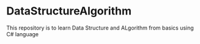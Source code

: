 # DataStructureAlgorithm
This repository is to learn Data Structure and ALgorithm from basics using C# language
